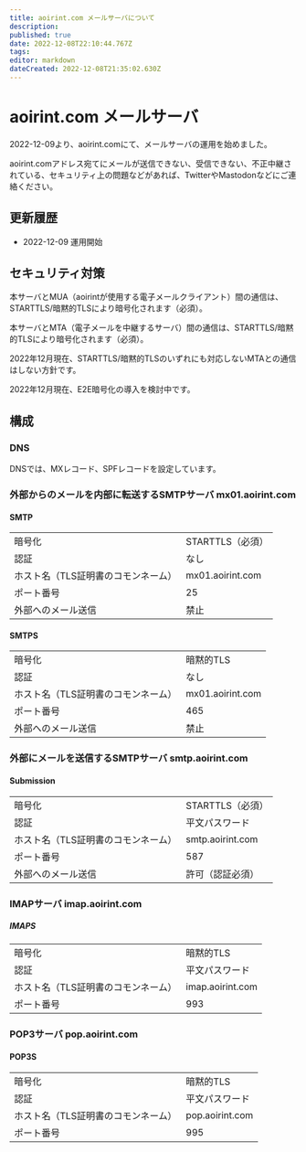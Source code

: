 ```yaml
---
title: aoirint.com メールサーバについて
description: 
published: true
date: 2022-12-08T22:10:44.767Z
tags: 
editor: markdown
dateCreated: 2022-12-08T21:35:02.630Z
---
```


# aoirint.com メールサーバ

2022-12-09より、aoirint.comにて、メールサーバの運用を始めました。

aoirint.comアドレス宛てにメールが送信できない、受信できない、不正中継されている、セキュリティ上の問題などがあれば、TwitterやMastodonなどにご連絡ください。

## 更新履歴

- 2022-12-09 運用開始

## セキュリティ対策

本サーバとMUA（aoirintが使用する電子メールクライアント）間の通信は、STARTTLS/暗黙的TLSにより暗号化されます（必須）。

本サーバとMTA（電子メールを中継するサーバ）間の通信は、STARTTLS/暗黙的TLSにより暗号化されます（必須）。

2022年12月現在、STARTTLS/暗黙的TLSのいずれにも対応しないMTAとの通信はしない方針です。

2022年12月現在、E2E暗号化の導入を検討中です。


## 構成

### DNS

DNSでは、MXレコード、SPFレコードを設定しています。

### 外部からのメールを内部に転送するSMTPサーバ mx01.aoirint.com

#### SMTP

|||
|:--|:--|
|暗号化|STARTTLS（必須）|
|認証|なし|
|ホスト名（TLS証明書のコモンネーム）|mx01.aoirint.com|
|ポート番号|25|
|外部へのメール送信|禁止|

#### SMTPS

|||
|:--|:--|
|暗号化|暗黙的TLS|
|認証|なし|
|ホスト名（TLS証明書のコモンネーム）|mx01.aoirint.com|
|ポート番号|465|
|外部へのメール送信|禁止|


### 外部にメールを送信するSMTPサーバ smtp.aoirint.com

#### Submission

|||
|:--|:--|
|暗号化|STARTTLS（必須）|
|認証|平文パスワード|
|ホスト名（TLS証明書のコモンネーム）|smtp.aoirint.com|
|ポート番号|587|
|外部へのメール送信|許可（認証必須）|


### IMAPサーバ imap.aoirint.com

##### IMAPS

|||
|:--|:--|
|暗号化|暗黙的TLS|
|認証|平文パスワード|
|ホスト名（TLS証明書のコモンネーム）|imap.aoirint.com|
|ポート番号|993|

### POP3サーバ pop.aoirint.com

#### POP3S

|||
|:--|:--|
|暗号化|暗黙的TLS|
|認証|平文パスワード|
|ホスト名（TLS証明書のコモンネーム）|pop.aoirint.com|
|ポート番号|995|

